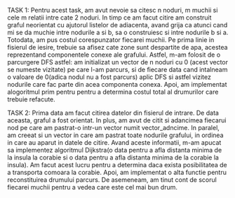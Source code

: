 TASK 1: Pentru acest task, am avut nevoie sa citesc n noduri, m muchii si cele m relatii intre cate 2 noduri. In timp ce am
facut citire am construit graful neorientat cu ajutorul listelor de adiacenta, avand grija ca atunci cand mi se da muchie
intre nodurile a si b, sa o construiesc si intre nodurile b si a. Totodata, am pus costul corespunzator fiecarei muchii.
Pe prima linie in fisierul de iesire, trebuie sa afisez cate zone sunt despartite de apa, acestea reprezentand componentele
conexe ale grafului. Astfel, m-am folosit de o parcurgere DFS astfel: am initializat un vector de n noduri cu 0 (acest vector
se numeste vizitate) pe care l-am parcurs, si de fiecare data cand intalneam o valoare de 0(adica nodul nu a fost parcurs)
aplic DFS si astfel vizitez nodurile care fac parte din acea componenta conexa. Apoi, am implementat alogoritmul prim pentru
pentru a determina costul total al drumurilor care trebuie refacute.

TASK 2: Prima data am facut citirea datelor din fisierul de intrare. De data aceasta, graful a fost orientat. In plus, am avut
de citit si adancimea fiecarui nod pe care am pastrat-o intr-un vector numit vector_adncime. In paralel, am creeat si un 
vector in care am pastrat toate nodurile grafului, in ordinea in care au aparut in datele de citire. Avand aceste informatii,
m-am apucat sa implementez algoritmul Dijkstra(o data pentru a afla distanta minima de la insula la corabie si o data pentru
a afla distanta minima de la corabie la insula). Am facut acest lucru pentru a determina daca exista posibilitatea de a
transporta comoara la corabie. Apoi, am implementat o alta functie pentru reconstituirea drumului parcurs. De asemeneam, am
tinut cont de scorul fiecarei muchii pentru a vedea care este cel mai bun drum.